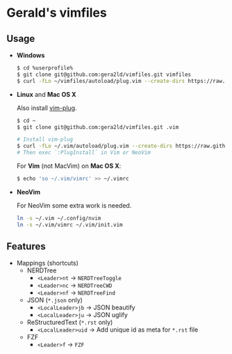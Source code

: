 Gerald's vimfiles
===

Usage
---

* **Windows**

  ``` bash
  $ cd %userprofile%
  $ git clone git@github.com:gera2ld/vimfiles.git vimfiles
  $ curl -fLo ~/vimfiles/autoload/plug.vim --create-dirs https://raw.githubusercontent.com/junegunn/vim-plug/master/plug.vim
  ```

* **Linux** and **Mac OS X**

  Also install [vim-plug](https://github.com/junegunn/vim-plug).

  ``` bash
  $ cd ~
  $ git clone git@github.com:gera2ld/vimfiles.git .vim

  # Install vim-plug
  $ curl -fLo ~/.vim/autoload/plug.vim --create-dirs https://raw.githubusercontent.com/junegunn/vim-plug/master/plug.vim
  # Then exec `:PlugInstall` in Vim or NeoVim
  ```

  For **Vim** (not MacVim) on **Mac OS X**:
  ``` bash
  $ echo 'so ~/.vim/vimrc' >> ~/.vimrc
  ```

* **NeoVim**

  For NeoVim some extra work is needed.

  ``` sh
  ln -s ~/.vim ~/.config/nvim
  ln -s ~/.vim/vimrc ~/.vim/init.vim
  ```

Features
---
* Mappings (shortcuts)
  * NERDTree
    * `<Leader>nt` -> `NERDTreeToggle`
    * `<Leader>nc` -> `NERDTreeCWD`
    * `<Leader>nf` -> `NERDTreeFind`
  * JSON (`*.json` only)
    * `<LocalLeader>jb` -> JSON beautify
    * `<LocalLeader>ju` -> JSON uglify
  * ReStructuredText (`*.rst` only)
    * `<LocalLeader>uid` -> Add unique id as meta for `*.rst` file
  * FZF
    * `<Leader>f` -> `FZF`
